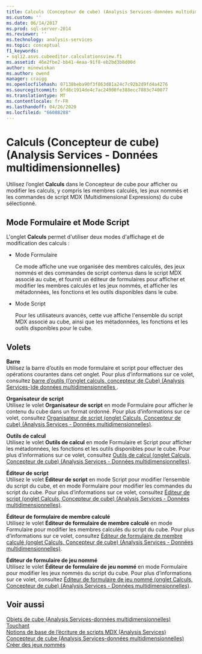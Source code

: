 ```yaml
---
title: Calculs (Concepteur de cube) (Analysis Services-données multidimensionnelles) | Microsoft Docs
ms.custom: ''
ms.date: 06/14/2017
ms.prod: sql-server-2014
ms.reviewer: ''
ms.technology: analysis-services
ms.topic: conceptual
f1_keywords:
- sql12.asvs.cubeeditor.calculationsview.f1
ms.assetid: 46e2fbe2-bb41-4eaa-91f8-eb2bd3b8d00d
author: minewiskan
ms.author: owend
manager: craigg
ms.openlocfilehash: 07138beba90f3f863d81a24c7c92b2d9fd4a4276
ms.sourcegitcommit: 6fd8c1914de4c7ac24900fe388ecc7883c740077
ms.translationtype: MT
ms.contentlocale: fr-FR
ms.lasthandoff: 04/26/2020
ms.locfileid: "66088288"
---
```

# <a name="calculations-cube-designer-analysis-services---multidimensional-data"></a>Calculs (Concepteur de cube) (Analysis Services - Données multidimensionnelles)
  Utilisez l’onglet **Calculs** dans le Concepteur de cube pour afficher ou modifier les calculs, y compris les membres calculés, les jeux nommés et les commandes de script MDX (Multidimensional Expressions) du cube sélectionné.  
  
## <a name="form-view-and-script-view"></a>Mode Formulaire et Mode Script  
 L'onglet **Calculs** permet d'utiliser deux modes d'affichage et de modification des calculs :  
  
-   Mode Formulaire  
  
     Ce mode affiche une vue organisée des membres calculés, des jeux nommés et des commandes de script contenus dans le script MDX associé au cube, et fournit un éditeur de formulaires pour afficher et modifier les membres calculés et les jeux nommés, et afficher les métadonnées, les fonctions et les outils disponibles dans le cube.  
  
-   Mode Script  
  
     Pour les utilisateurs avancés, cette vue affiche l'ensemble du script MDX associé au cube, ainsi que les métadonnées, les fonctions et les outils disponibles pour le cube.  
  
## <a name="panes"></a>Volets  
 **Barre**  
 Utilisez la barre d’outils en mode formulaire et script pour effectuer des opérations courantes dans cet onglet. Pour plus d’informations sur ce volet, consultez [barre d’outils &#40;l’onglet calculs, concepteur de Cube&#41; &#40;Analysis Services-&#41;de données multidimensionnelles ](toolbar-calculations-tab-cube-designer-analysis-services-multidimensional-data.md).  
  
 **Organisateur de script**  
 Utilisez le volet **Organisateur de script** en mode Formulaire pour afficher le contenu du cube dans un format ordonné. Pour plus d’informations sur ce volet, consultez [Organisateur de script &#40;onglet Calculs, Concepteur de cube&#41; &#40;Analysis Services - Données multidimensionnelles&#41;](script-organizer-cube-designer-analysis-services-multidimensional-data.md).  
  
 **Outils de calcul**  
 Utilisez le volet **Outils de calcul** en mode Formulaire et Script pour afficher les métadonnées, les fonctions et les outils disponibles pour le cube. Pour plus d’informations sur ce volet, consultez [Outils de calcul &#40;onglet Calculs, Concepteur de cube&#41; &#40;Analysis Services - Données multidimensionnelles&#41;](calculation-tools-cube-designer-analysis-services-multidimensional-data.md).  
  
 **Éditeur de script**  
 Utilisez le volet **Éditeur de script** en mode Script pour modifier l’ensemble du script du cube, et en mode Formulaire pour modifier les commandes du script du cube. Pour plus d’informations sur ce volet, consultez [Éditeur de script &#40;onglet Calculs, Concepteur de cube&#41; &#40;Analysis Services - Données multidimensionnelles&#41;](script-editor-calculations-cube-designer-analysis-services-multidimensional-data.md).  
  
 **Éditeur de formulaire de membre calculé**  
 Utilisez le volet **Éditeur de formulaire de membre calculé** en mode Formulaire pour modifier les membres calculés du script du cube. Pour plus d’informations sur ce volet, consultez [Éditeur de formulaire de membre calculé &#40;onglet Calculs, Concepteur de cube&#41; &#40;Analysis Services - Données multidimensionnelles&#41;](calculated-member-form-editor-cube-designer-analysis-services-multidimensional-data.md).  
  
 **Éditeur de formulaire de jeu nommé**  
 Utilisez le volet **Éditeur de formulaire de jeu nommé** en mode Formulaire pour modifier les jeux nommés du script du cube. Pour plus d’informations sur ce volet, consultez [Éditeur de formulaire de jeu nommé &#40;onglet Calculs, Concepteur de cube&#41; &#40;Analysis Services - Données multidimensionnelles&#41;](named-set-form-editor-cube-designer-analysis-services-multidimensional-data.md).  
  
## <a name="see-also"></a>Voir aussi  
 [Objets de cube &#40;Analysis Services-données multidimensionnelles&#41;](multidimensional-models-olap-logical-cube-objects/cube-objects-analysis-services-multidimensional-data.md)   
 [Touchant](multidimensional-models-olap-logical-cube-objects/calculations.md)   
 [Notions de base de l’écriture de scripts MDX &#40;Analysis Services&#41;](multidimensional-models/mdx/mdx-scripting-fundamentals-analysis-services.md)   
 [Concepteur de cube &#40;Analysis Services-données multidimensionnelles&#41;](cube-designer-analysis-services-multidimensional-data.md)   
 [Créer des jeux nommés](multidimensional-models/create-named-sets.md)  
  
  
